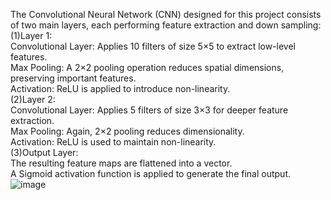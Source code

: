 The Convolutional Neural Network (CNN) designed for this project consists of two main layers, each performing feature extraction and down sampling:<br />
(1)Layer 1: <br />
Convolutional Layer: Applies 10 filters of size 5×5 to extract low-level features. <br />
Max Pooling: A 2×2 pooling operation reduces spatial dimensions, preserving important features. <br />
Activation: ReLU is applied to introduce non-linearity. <br />
(2)Layer 2:<br />
Convolutional Layer: Applies 5 filters of size 3×3 for deeper feature extraction.<br />
Max Pooling: Again, 2×2 pooling reduces dimensionality.<br />
Activation: ReLU is used to maintain non-linearity.<br />
(3)Output Layer:<br />
The resulting feature maps are flattened into a vector.<br />
A Sigmoid activation function is applied to generate the final output.<br />
![image](https://github.com/user-attachments/assets/445fa9a8-1ce3-455a-a141-4175336c4071)
